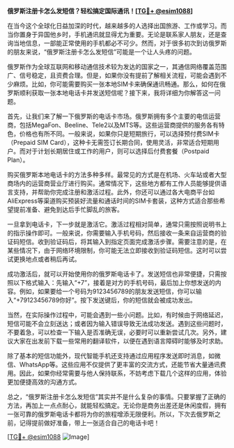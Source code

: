 **俄罗斯注册卡怎么发短信？轻松搞定国际通讯！[[TG💪+ @esim1088](https://t.me/s/esim1088)]**

在当今这个全球化日益加深的时代，越来越多的人选择出国旅游、工作或学习。而当你置身于异国他乡时，手机通讯就显得尤为重要。无论是联系家人朋友，还是查询当地信息，一部能正常使用的手机都必不可少。然而，对于很多初次到访俄罗斯的朋友来说，“俄罗斯注册卡怎么发短信”可能是一个让人头疼的问题。

俄罗斯作为全球互联网和移动通信技术较为发达的国家之一，其通信网络覆盖范围广、信号稳定，且资费合理。但是，如果你没有提前了解相关流程，可能会遇到不少麻烦。比如，你可能需要购买一张本地SIM卡来确保通讯畅通。那么，如何在俄罗斯顺利获取一张本地电话卡并发送短信呢？接下来，我将详细为你解答这一问题。

首先，让我们来了解一下俄罗斯的电话卡市场。俄罗斯拥有多个主要的电信运营商，包括MegaFon、Beeline、Tele2以及MTS等。这些运营商提供的服务各有特色，价格也有所不同。一般来说，如果你只是短期旅行，可以选择预付费SIM卡（Prepaid SIM Card），这种卡无需签订长期合同，使用灵活，非常适合短期用户。而对于计划长期居住或工作的用户，则可以选择后付费套餐（Postpaid Plan）。

购买俄罗斯本地电话卡的方法多种多样。最常见的方式是在机场、火车站或者大型商场内的运营商营业厅进行购买。通常情况下，这些地方都有工作人员能够提供语言支持，并帮助你完成注册和激活过程。此外，你还可以通过各大电商平台如AliExpress等渠道购买预装好流量和通话时间的SIM卡套装，这种方式适合那些希望提前准备、避免到达后手忙脚乱的旅客。

一旦拿到电话卡，下一步就是激活它。激活过程相对简单，通常只需按照说明书上的指示操作即可。一般来说，你需要输入手机号码，然后接收一条来自运营商的验证码短信。收到验证码后，将其输入到指定页面完成激活步骤。需要注意的是，在某些情况下，由于网络环境限制，你可能无法立即接收到验证码短信。这时可以尝试更换地点或者稍后再试。

成功激活后，就可以开始使用你的俄罗斯电话卡了。发送短信也非常便捷，只需按照以下格式输入：先输入“+7”，接着是对方的手机号码，最后加上你想发送的内容。例如，如果要给一个号码为9123456789的朋友发送短信，你可以输入“+79123456789你好”。按下发送键后，你的短信就会被成功发出。

当然，在实际操作过程中，可能会遇到一些小问题。比如，有时候由于网络延迟，短信可能不会立刻送达；或者因为输入错误导致无法成功发送。遇到这些问题时，不要着急，可以检查一下输入是否准确无误，必要时可以重新尝试几次。另外，建议大家在出发前下载一些常用的翻译软件，以便在遇到语言障碍时能够及时求助。

除了基本的短信功能外，现代智能手机还支持通过应用程序发送即时消息，如微信、WhatsApp等。这些应用不仅提供了更丰富的交流方式，还能节省大量通讯费用。因此，如果你经常需要与他人保持联系，不妨考虑下载几个这样的应用，体验更加便捷高效的沟通方式。

总之，“俄罗斯注册卡怎么发短信”其实并不是什么复杂的事情。只要掌握了正确的方法，再加上一点点耐心，就能轻松搞定。无论你是商务出差还是休闲度假，拥有一张可靠的俄罗斯电话卡都将为你的旅程增添无限便利。所以，下次去俄罗斯之前，记得提前做好准备，带上一张适合自己的电话卡吧！

[[TG💪+ @esim1088](https://t.me/s/esim1088) ![Image](https://i.postimg.cc/4NQfJmqS/Snipaste-2025-05-13-00-14-12.png)]